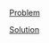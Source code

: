 [Problem](https://leetcode.com/problems/min-cost-climbing-stairs)

[Solution](https://leetcode.com/problems/min-cost-climbing-stairs/solutions/3255096/746-min-cost-climbing-stairs-simple-solution)
